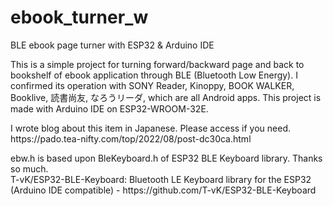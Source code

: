 # ebook_turner_w
BLE ebook page turner with ESP32 &amp; Arduino IDE
</p><p>
This is a simple project for turning forward/backward page and back to bookshelf of ebook application through BLE (Bluetooth Low Energy). I confirmed its operation with SONY Reader, Kinoppy, BOOK WALKER, Booklive, 読書尚友, なろうリーダ, which are all Android apps. This project is made with Arduino IDE on ESP32-WROOM-32E.
</p><p>
I wrote blog about this item in Japanese. Please access if you need.<br />
https://pado.tea-nifty.com/top/2022/08/post-dc30ca.html
</p><p>
ebw.h is based upon BleKeyboard.h of ESP32 BLE Keyboard library. Thanks so much.<br />
T-vK/ESP32-BLE-Keyboard: Bluetooth LE Keyboard library for the ESP32 (Arduino IDE compatible) - https://github.com/T-vK/ESP32-BLE-Keyboard
